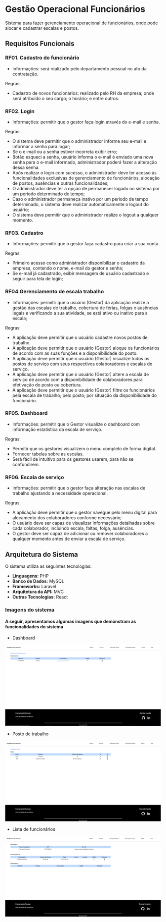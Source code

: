 # Gestão Operacional Funcionários

Sistema para fazer gerenciamento operacional de funcionários, onde pode alocar e cadastrar escalas e postos.

## Requisitos Funcionais

### RF01. Cadastro do funcionário

- Informações: será realizado pelo departamento pessoal no ato da contratação.

Regras:

- Cadastro de novos funcionários: realizado pelo RH da empresa; onde será atribuído o seu cargo; o horário; e entre outros.

### RF02. Login

- Informações: permitir que o gestor faça login através do e-mail e senha.

Regras:

- O sistema deve permitir que o administrador informe seu e-mail e informar a senha para logar;
- Se o e-mail ou a senha estiver incorreta exibir erro;
- Botão esqueci a senha, usuário informa o e-mail é enviado uma nova senha para o e-mail informado, administrador poderá fazer a alteração dessa senha.
- Após realizar o login com sucesso, o administrador deve ter acesso às funcionalidades exclusivas de gerenciamento de funcionários, alocação de postos, ausências e outras funcionalidades;
- O administrador deve ter a opção de permanecer logado no sistema por um período determinado de tempo;
- Caso o administrador permaneça inativo por um período de tempo determinado, o sistema deve realizar automaticamente o logout do usuário;
- O sistema deve permitir que o administrador realize o logout a qualquer momento.

### RF03. Cadastro

- Informações: permitir que o gestor faça cadastro para criar a sua conta.

Regras:

- Primeiro acesso como administrador disponibilizar o cadastro da empresa, contendo o nome, e-mail do gestor e senha;
- Se e-mail já cadastrado, exibir mensagem de usuário cadastrado e seguir para tela de login;

### RF04.Gerenciamento de escala trabalho

- Informações: permitir que o usuário (Gestor) da aplicação realize a gestão das escalas de trabalho, cobertura de férias, folgas e ausências legais e verificando a sua atividade, se está ativo ou inativo para a escala;

Regras:

- A aplicação deve permitir que o usuário cadastre novos postos de trabalho.
- A aplicação deve permitir que o usuário (Gestor) aloque os funcionários de acordo com as suas funções e a disponibilidade do posto.
- A aplicação deve permitir que o usuário (Gestor) visualize todos os postos de serviço com seus respectivos colaboradores e escalas de serviço.
- A aplicação deve permitir que o usuário (Gestor) altere a escala de serviço de acordo com a disponibilidade de colaboradores para efetivação do posto ou cobertura.
- A aplicação deve permitir que o usuário (Gestor) filtre os funcionários pela escala de trabalho; pelo posto; por situação da disponibilidade do funcionário.

### RF05. Dashboard

- Informações: permitir que o Gestor visualize o dashboard com informação estatística da escala de serviço.

Regras:

- Permitir que os gestores visualizem o menu completo de forma digital.
- Fornecer tabelas sobre as escalas.
- Será fácil de intuitivo para os gestores usarem, para não se confundirem.

### RF06. Escala de serviço

- Informações: permitir que o gestor faça alteração nas escalas de trabalho ajustando a necessidade operacional.

Regras:

- A aplicação deve permitir que o gestor navegue pelo menu digital para alocamento dos colaboradores conforme necessário;
- O usuário deve ser capaz de visualizar informações detalhadas sobre cada colaborador, incluindo escala, faltas, folga, ausências.
- O gestor deve ser capaz de adicionar ou remover colaboradores a qualquer momento antes de enviar a escala de serviço.

## Arquitetura do Sistema

O sistema utiliza as seguintes tecnologias:

- **Linguagens:** PHP
- **Banco de Dados:** MySQL
- **Frameworks:** Laravel
- **Arquitetura da API:** MVC
- **Outras Tecnologias:** React

### Imagens do sistema

#### A seguir, apresentamos algumas imagens que demonstram as funcionalidades do sistema

- Dashboard

<img src="assets/dashboard.png" alt="Dashboard" />

- Posto de trabalho

<img src="assets/posto.png" alt="Posto de trabalho" />

- Lista de funcionários

<img src="assets/funcionarios.png" alt="Lista de funcionários" />
